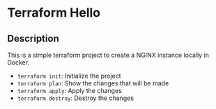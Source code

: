 # Terraform Hello

## Description

This is a simple terraform project to create a NGINX instance locally in Docker.

- `terraform init`: Initialize the project
- `terraform plan`: Show the changes that will be made
- `terraform apply`: Apply the changes
- `terraform destroy`: Destroy the changes
